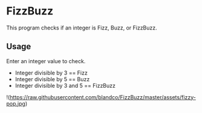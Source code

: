 # FizzBuzz

This program checks if an integer is Fizz, Buzz, or FizzBuzz.

## Usage

Enter an integer value to check.

- Integer divisible by 3 == Fizz
- Integer divisible by 5 == Buzz
- Integer divisible by 3 and 5 == FizzBuzz

!(https://raw.githubusercontent.com/blandco/FizzBuzz/master/assets/fizzy-pop.jpg)
